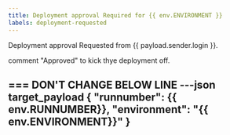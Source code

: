 ```yaml
---
title: Deployment approval Required for {{ env.ENVIRONMENT }}
labels: deployment-requested
---
```


Deployment approval Requested from {{ payload.sender.login }}.
	 
comment "Approved" to kick thye deployment off.
	 
=== DON'T CHANGE BELOW LINE
---json target_payload
{
  "runnumber": {{ env.RUNNUMBER}},
  "environment": "{{ env.ENVIRONMENT}}"
}
---
